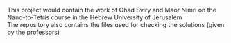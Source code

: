 This project would contain the work of Ohad Sviry and Maor Nimri on the Nand-to-Tetris course in the Hebrew University of Jerusalem\
The repository also contains the files used for checking the solutions (given by the professors)

